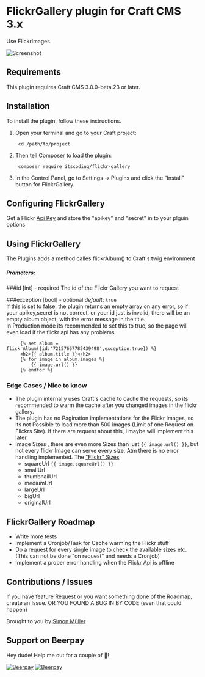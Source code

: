 # FlickrGallery plugin for Craft CMS 3.x

Use FlickrImages

![Screenshot](https://github.com/boscho87/flickrgallery/blob/master/src/icon.png)

## Requirements

This plugin requires Craft CMS 3.0.0-beta.23 or later.

## Installation

To install the plugin, follow these instructions.

1. Open your terminal and go to your Craft project:

        cd /path/to/project

2. Then tell Composer to load the plugin:

        composer require itscoding/flickr-gallery

3. In the Control Panel, go to Settings → Plugins and click the “Install” button for FlickrGallery.

## Configuring FlickrGallery

Get a Flickr [Api Key](https://www.flickr.com/services/api/misc.api_keys.html) and store the "apikey" and "secret" in to your plguin options


## Using FlickrGallery

The Plugins adds a method calles flickrAlbum() to Craft's twig environment

##### Prameters:

###id [int] - required
The id of the Flickr Gallery you want to request


###exception [bool] - optional
*default*: `true`  
If this is set to false, the plugin returns an empty array on any error, so if your apikey,secret is not correct, or your id just is invalid, there will be an empty album object, with the error message in the title.  
In Production mode its recommended to set this to true, so the page will even load if the flickr api has any problems

```twig
     {% set album = flickrAlbum({id:'72157667785439498',exception:true}) %}
     <h2>{{ album.title }}</h2>
     {% for image in album.images %}
         {{ image.url() }}
     {% endfor %}
```

### Edge Cases / Nice to know
- The plugin internally uses Craft's cache to cache the requests, so its recommended to warm the cache after you changed images in the flickr gallery.
- The plugin has no Pagination implementations for the Flickr Images, so its not Possible to load more than 500 images (Limit of one Request on Flickrs Site). If there are request about this, i maybe will implement this later
- Image Sizes , there are even more Sizes than just `{{ image.url() }}`, but not every flickr Image can serve every size. Atm there is no error handling implemented. The ["Flickr" Sizes](https://www.flickr.com/services/api/flickr.photos.getSizes.html)
   - squareUrl `{{ image.squareUrl() }}`
   - smallUrl
   - thumbnailUrl
   - mediumUrl
   - largeUrl
   - bigUrl
   - originalUrl
  

## FlickrGallery Roadmap

- Write more tests
- Implement a Cronjob/Task for Cache warming the Flickr stuff
- Do a request for every single image to check the available sizes etc. (This can not be done "on request" and needs a Cronjob)
- Implement a proper error handling when the Flickr Api is offline


## Contributions / Issues
If you have feature Request or you want something done of the Roadmap, create an Issue. OR YOU FOUND A BUG IN BY CODE (even that could happen)

Brought to you by [Simon Müller](https://blog.itscoding.ch)

## Support on Beerpay
Hey dude! Help me out for a couple of :beers:!

[![Beerpay](https://beerpay.io/boscho87/flickrgallery/badge.svg?style=beer-square)](https://beerpay.io/boscho87/flickrgallery)  [![Beerpay](https://beerpay.io/boscho87/flickrgallery/make-wish.svg?style=flat-square)](https://beerpay.io/boscho87/flickrgallery?focus=wish)